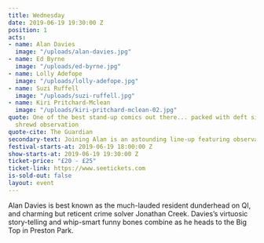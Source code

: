 ```yaml
---
title: Wednesday
date: 2019-06-19 19:30:00 Z
position: 1
acts:
- name: Alan Davies
  image: "/uploads/alan-davies.jpg"
- name: Ed Byrne
  image: "/uploads/ed-byrne.jpg"
- name: Lolly Adefope
  image: "/uploads/lolly-adefope.jpg"
- name: Suzi Ruffell
  image: "/uploads/suzi-ruffell.jpg"
- name: Kiri Pritchard-Mclean
  image: "/uploads/kiri-pritchard-mclean-02.jpg"
quote: One of the best stand-up comics out there... packed with deft silliness and
  shrewd observation
quote-cite: The Guardian
secondary-text: Joining Alan is an astounding line-up featuring observational comedy maestro and Mock The Week regular Ed Byrne, Taskmaster star and master character comic Lolly Adefope, flawless stand-up machine Suzi Ruffell and Have I Got News For You star Kiri Pritchard-Mclean as host.
festival-starts-at: 2019-06-19 18:00:00 Z
show-starts-at: 2019-06-19 19:30:00 Z
ticket-price: "£20 - £25"
ticket-link: https://www.seetickets.com
is-sold-out: false
layout: event
---
```


Alan Davies is best known as the much-lauded resident dunderhead on QI, and charming but reticent crime solver Jonathan Creek. Davies’s virtuosic story-telling and whip-smart funny bones combine as he heads to the Big Top in Preston Park.